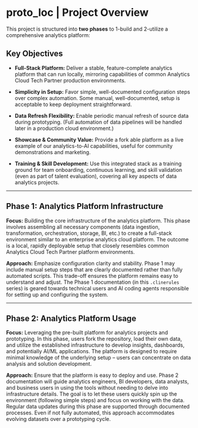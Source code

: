 # proto_loc | Project Overview

This project is structured into **two phases** to 1-build and 2-utilize a comprehensive analytics platform:

## Key Objectives

- **Full-Stack Platform:** Deliver a stable, feature-complete analytics platform that can run locally, mirroring capabilities of common Analytics Cloud Tech Partner production environments.

- **Simplicity in Setup:** Favor simple, well-documented configuration steps over complex automation. Some manual, well-documented, setup is acceptable to keep deployment straightforward.

- **Data Refresh Flexibility:** Enable periodic manual refresh of source data during prototyping. (Full automation of data pipelines will be handled later in a production cloud environment.)

- **Showcase & Community Value:** Provide a fork able platform as a live example of our analytics-to-AI capabilities, useful for community demonstrations and marketing.

- **Training & Skill Development:** Use this integrated stack as a training ground for team onboarding, continuous learning, and skill validation (even as part of talent evaluation), covering all key aspects of data analytics projects.

----
## Phase 1: Analytics Platform Infrastructure

**Focus:** Building the core infrastructure of the analytics platform. This phase involves assembling all necessary components (data ingestion, transformation, orchestration, storage, BI, etc.) to create a full-stack environment similar to an enterprise analytics cloud platform. The outcome is a local, rapidly deployable setup that closely resembles common Analytics Cloud Tech Partner platform environments.

**Approach:** Emphasize configuration clarity and stability. Phase 1 may include manual setup steps that are clearly documented rather than fully automated scripts. This trade-off ensures the platform remains easy to understand and adjust. The Phase 1 documentation (in this `.clinerules` series) is geared towards technical users and AI coding agents responsible for setting up and configuring the system.

----
## Phase 2: Analytics Platform Usage

**Focus:** Leveraging the pre-built platform for analytics projects and prototyping. In this phase, users fork the repository, load their own data, and utilize the established infrastructure to develop insights, dashboards, and potentially AI/ML applications. The platform is designed to require minimal knowledge of the underlying setup – users can concentrate on data analysis and solution development.

**Approach:** Ensure that the platform is easy to deploy and use. Phase 2 documentation will guide analytics engineers, BI developers, data analysts, and business users in using the tools without needing to delve into infrastructure details. The goal is to let these users quickly spin up the environment (following simple steps) and focus on working with the data. Regular data updates during this phase are supported through documented processes. Even if not fully automated, this approach accommodates evolving datasets over a prototyping cycle.